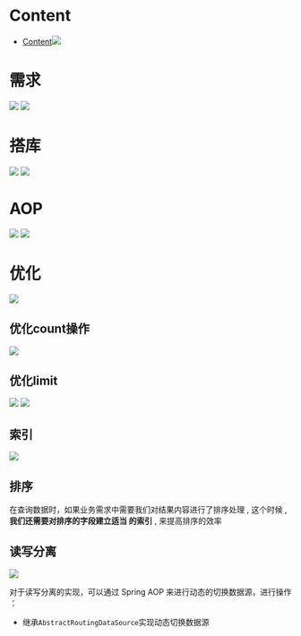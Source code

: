 # Content

* [Content](#content)![](/static/2021-08-24-14-11-09.png)

# 需求

![](/static/2021-08-24-14-11-31.png)
![](/static/2021-08-24-14-12-38.png)

# 搭库

![](/static/2021-08-24-14-12-50.png)
![](/static/2021-08-24-14-13-09.png)

# AOP

![](/static/2021-08-24-14-19-25.png)
![](/static/2021-08-24-14-20-18.png)

# 优化

![](/static/2021-08-24-14-59-23.png)

## 优化count操作

![](/static/2021-08-24-15-00-24.png)

## 优化limit

![](/static/2021-08-24-15-02-25.png)
![](/static/2021-08-24-15-06-04.png)

## 索引

![](/static/2021-08-24-15-07-24.png)

## 排序

在查询数据时，如果业务需求中需要我们对结果内容进行了排序处理 , 这个时候 , **我们还需要对排序的字段建立适当 的索引** , 来提高排序的效率

## 读写分离

![](/static/2021-08-24-15-08-04.png)

对于读写分离的实现，可以通过 Spring AOP 来进行动态的切换数据源，进行操作 ：

* 继承`AbstractRoutingDataSource`实现动态切换数据源